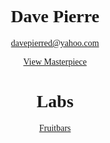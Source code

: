 
<html lang="en">
<head>
    <meta charset="UTF-8">
    <title>DP Portfolio</title>
  <style>
    body{
        font-family: Times New Roman, Arial;
        text-align: center;
    }

  </style>
</head>
<body>
<h1>Dave Pierre</h1>
<p><a href="mailto:davepierred@yahoo.com">davepierred@yahoo.com</a></p>

<a href="cartoon.html">View Masterpiece</a>
<h1> Labs </h1>
<a href="fruitbars.html">Fruitbars</a>
</body>
</html>
